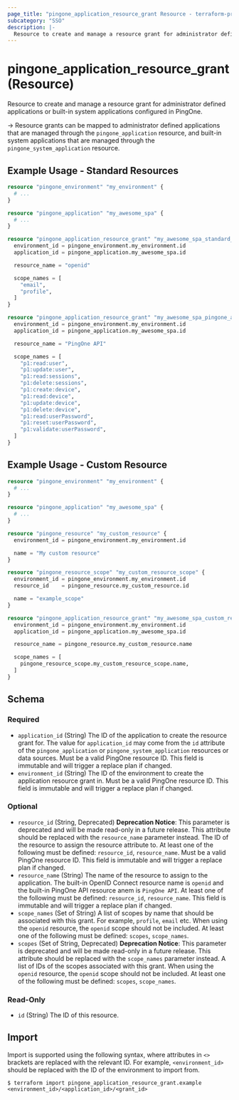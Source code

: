 ```yaml
---
page_title: "pingone_application_resource_grant Resource - terraform-provider-pingone"
subcategory: "SSO"
description: |-
  Resource to create and manage a resource grant for administrator defined applications or built-in system applications configured in PingOne.
---
```


# pingone_application_resource_grant (Resource)

Resource to create and manage a resource grant for administrator defined applications or built-in system applications configured in PingOne.

-> Resource grants can be mapped to administrator defined applications that are managed through the `pingone_application` resource, and built-in system applications that are managed through the `pingone_system_application` resource.

## Example Usage - Standard Resources

```terraform
resource "pingone_environment" "my_environment" {
  # ...
}

resource "pingone_application" "my_awesome_spa" {
  # ...
}

resource "pingone_application_resource_grant" "my_awesome_spa_standard_resource_grants" {
  environment_id = pingone_environment.my_environment.id
  application_id = pingone_application.my_awesome_spa.id

  resource_name = "openid"

  scope_names = [
    "email",
    "profile",
  ]
}

resource "pingone_application_resource_grant" "my_awesome_spa_pingone_api_resource_grants" {
  environment_id = pingone_environment.my_environment.id
  application_id = pingone_application.my_awesome_spa.id

  resource_name = "PingOne API"

  scope_names = [
    "p1:read:user",
    "p1:update:user",
    "p1:read:sessions",
    "p1:delete:sessions",
    "p1:create:device",
    "p1:read:device",
    "p1:update:device",
    "p1:delete:device",
    "p1:read:userPassword",
    "p1:reset:userPassword",
    "p1:validate:userPassword",
  ]
}
```

## Example Usage - Custom Resource

```terraform
resource "pingone_environment" "my_environment" {
  # ...
}

resource "pingone_application" "my_awesome_spa" {
  # ...
}

resource "pingone_resource" "my_custom_resource" {
  environment_id = pingone_environment.my_environment.id

  name = "My custom resource"
}

resource "pingone_resource_scope" "my_custom_resource_scope" {
  environment_id = pingone_environment.my_environment.id
  resource_id    = pingone_resource.my_custom_resource.id

  name = "example_scope"
}

resource "pingone_application_resource_grant" "my_awesome_spa_custom_resource_grants" {
  environment_id = pingone_environment.my_environment.id
  application_id = pingone_application.my_awesome_spa.id

  resource_name = pingone_resource.my_custom_resource.name

  scope_names = [
    pingone_resource_scope.my_custom_resource_scope.name,
  ]
}
```

<!-- schema generated by tfplugindocs -->
## Schema

### Required

- `application_id` (String) The ID of the application to create the resource grant for.  The value for `application_id` may come from the `id` attribute of the `pingone_application` or `pingone_system_application` resources or data sources.  Must be a valid PingOne resource ID.  This field is immutable and will trigger a replace plan if changed.
- `environment_id` (String) The ID of the environment to create the application resource grant in.  Must be a valid PingOne resource ID.  This field is immutable and will trigger a replace plan if changed.

### Optional

- `resource_id` (String, Deprecated) **Deprecation Notice**: This parameter is deprecated and will be made read-only in a future release.  This attribute should be replaced with the `resource_name` parameter instead.  The ID of the resource to assign the resource attribute to.  At least one of the following must be defined: `resource_id`, `resource_name`.  Must be a valid PingOne resource ID.  This field is immutable and will trigger a replace plan if changed.
- `resource_name` (String) The name of the resource to assign to the application.  The built-in OpenID Connect resource name is `openid` and the built-in PingOne API resource anem is `PingOne API`.  At least one of the following must be defined: `resource_id`, `resource_name`.  This field is immutable and will trigger a replace plan if changed.
- `scope_names` (Set of String) A list of scopes by name that should be associated with this grant.  For example, `profile`, `email` etc.  When using the `openid` resource, the `openid` scope should not be included.  At least one of the following must be defined: `scopes`, `scope_names`.
- `scopes` (Set of String, Deprecated) **Deprecation Notice**: This parameter is deprecated and will be made read-only in a future release.  This attribute should be replaced with the `scope_names` parameter instead.  A list of IDs of the scopes associated with this grant.  When using the `openid` resource, the `openid` scope should not be included.  At least one of the following must be defined: `scopes`, `scope_names`.

### Read-Only

- `id` (String) The ID of this resource.

## Import

Import is supported using the following syntax, where attributes in `<>` brackets are replaced with the relevant ID.  For example, `<environment_id>` should be replaced with the ID of the environment to import from.

```shell
$ terraform import pingone_application_resource_grant.example <environment_id>/<application_id>/<grant_id>
```
